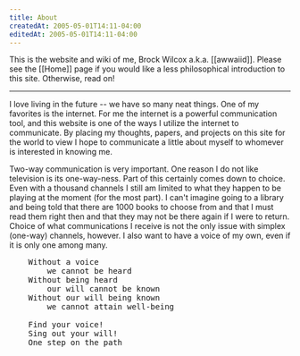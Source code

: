 ```yaml
---
title: About
createdAt: 2005-05-01T14:11-04:00
editedAt: 2005-05-01T14:11-04:00
---
```


This is the website and wiki of me, Brock Wilcox a.k.a. [[awwaiid]]. Please see the [[Home]] page if you would like a less philosophical introduction to this site. Otherwise, read on!

----

I love living in the future -- we have so many neat things. One of my favorites is the internet. For me the internet is a powerful communication tool, and this website is one of the ways I utilize the internet to communicate. By placing my thoughts, papers, and projects on this site for the world to view I hope to communicate a little about myself to whomever is interested in knowing me.

Two-way communication is very important. One reason I do not like television is its one-way-ness. Part of this certainly comes down to choice. Even with a thousand channels I still am limited to what they happen to be playing at the moment (for the most part). I can't imagine going to a library and being told that there are 1000 books to choose from and that I must read them right then and that they may not be there again if I were to return. Choice of what communications I receive is not the only issue with simplex (one-way) channels, however. I also want to have a voice of my own, even if it is only one among many.

<pre>
    Without a voice
        we cannot be heard
    Without being heard
        our will cannot be known
    Without our will being known
        we cannot attain well-being

    Find your voice!
    Sing out your will!
    One step on the path
</pre>

